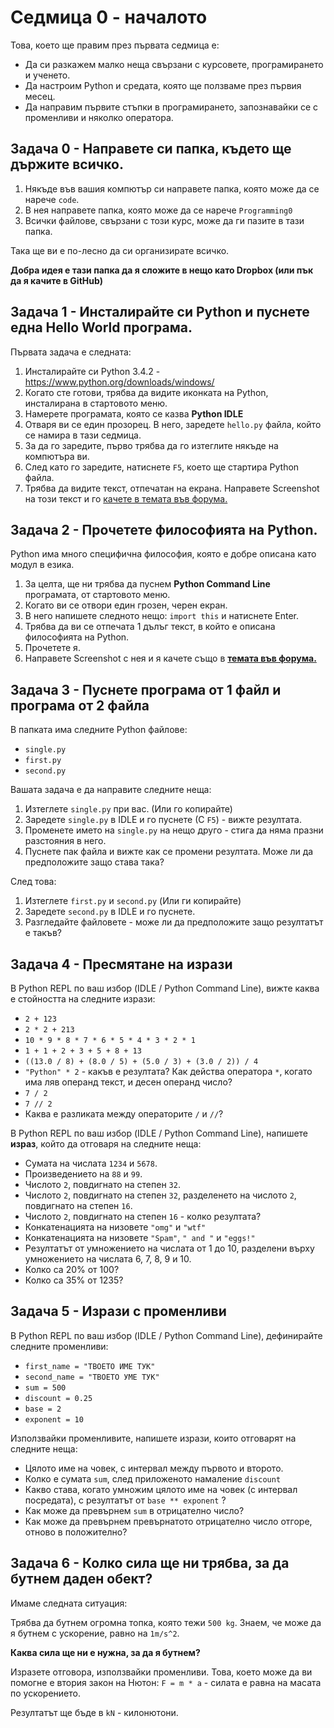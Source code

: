 # Седмица 0 - началото

Това, което ще правим през първата седмица е:

* Да си разкажем малко неща свързани с курсовете, програмирането и ученето.
* Да настроим Python и средата, която ще ползваме през първия месец.
* Да направим първите стъпки в програмирането, запознавайки се с променливи и няколко оператора.

## Задача 0 - Направете си папка, където ще държите всичко.

1. Някъде във вашия компютър си направете папка, която може да се нарече `code`.
2. В нея направете папка, която може да се нарече `Programming0`
3. Всички файлове, свързани с този курс, може да ги пазите в тази папка.

Така ще ви е по-лесно да си организирате всичко.

**Добра идея е тази папка да я сложите в нещо като Dropbox (или пък да я качите в GitHub)**

## Задача 1 - Инсталирайте си Python и пуснете една Hello World програма.

Първата задача е следната:

1. Инсталирайте си Python 3.4.2 - https://www.python.org/downloads/windows/
2. Когато сте готови, трябва да видите иконката на Python, инсталирана в стартовото меню.
3. Намерете програмата, която се казва **Python IDLE**
4. Отваря ви се един прозорец. В него, заредете `hello.py` файла, който се намира в тази седмица.
5. За да го заредите, първо трябва да го изтеглите някъде на компютъра ви.
6. След като го заредите, натиснете `F5`, което ще стартира Python файла.
7. Трябва да видите текст, отпечатан на екрана. Направете Screenshot на този текст и го [качете в темата във форумa.](https://hackbulgaria.com/forum/topic/44/)

## Задача 2 - Прочетете философията на Python.

Python има много специфична философия, която е добре описана като модул в езика.

1. За целта, ще ни трябва да пуснем **Python Command Line** програмата, от стартовото меню.
2. Когато ви се отвори един грозен, черен екран.
3. В него напишете следното нещо: `import this` и натиснете Enter.
4. Трябва да ви се отпечата 1 дълъг текст, в който е описана философията на Python.
5. Прочетете я.
6. Направете Screenshot с нея и я качете също в [**темата във форума.**](https://hackbulgaria.com/forum/topic/44/)

## Задача 3 - Пуснете програма от 1 файл и програма от 2 файла

В папката има следните Python файлове:

* `single.py`
* `first.py`
* `second.py`

Вашата задача е да направите следните неща:

1. Изтеглете `single.py` при вас. (Или го копирайте)
2. Заредете `single.py` в IDLE и го пуснете (С `F5`) - вижте резултата.
3. Променете името на `single.py` на нещо друго - стига да няма празни разстояния в него.
4. Пуснете пак файла и вижте как се промени резултата. Може ли да предположите защо става така?

След това:

1. Изтеглете `first.py` и `second.py` (Или ги копирайте)
2. Заредете `second.py` в IDLE и го пуснете.
3. Разгледайте файловете - може ли да предположите защо резултатът е такъв?

## Задача 4 - Пресмятане на изрази

В Python REPL по ваш избор (IDLE / Python Command Line), вижте каква е стойността на следните изрази:

* `2 + 123`
* `2 * 2 + 213`
* `10 * 9 * 8 * 7 * 6 * 5 * 4 * 3 * 2 * 1`
* `1 + 1 + 2 + 3 + 5 + 8 + 13`
* `((13.0 / 8) + (8.0 / 5) + (5.0 / 3) + (3.0 / 2)) / 4`
* `"Python" * 2` - какъв е резултата? Как действа оператора `*`, когато има ляв операнд текст, и десен операнд число?
* `7 / 2`
* `7 // 2`
* Каква е разликата между операторите `/` и `//`?

В Python REPL по ваш избор (IDLE / Python Command Line), напишете **израз**, който да отговаря на следните неща:

* Сумата на числата `1234` и `5678`.
* Произведението на `88` и `99`.
* Числото `2`, повдигнато на степен `32`.
* Числото `2`, повдигнато на степен `32`, разделенето на числото `2`, повдигнато на степен `16`.
* Числото `2`, повдигнато на степен `16` - колко резултата?
* Конкатенацията на низовете `"omg"` и `"wtf"`
* Конкатенацията на низовете `"Spam"`, `" and "` и `"eggs!"`
* Резултатът от умножението на числата от 1 до 10, разделени върху умножението на числата 6, 7, 8, 9 и 10.
* Колко са 20% от 100?
* Колко са 35% от 1235?

## Задача 5 - Изрази с променливи

В Python REPL по ваш избор (IDLE / Python Command Line), дефинирайте следните променливи:

* `first_name = "ТВОЕТО ИМЕ ТУК"`
* `second_name = "ТВОЕТО УМЕ ТУК"`
* `sum = 500`
* `discount = 0.25`
* `base = 2`
* `exponent = 10`


Използвайки променливите, напишете изрази, които отговарят на следните неща:

* Цялото име на човек, с интервал между първото и второто.
* Колко е сумата `sum`, след приложеното намаление `discount`
* Какво става, когато умножим цялото име на човек (с интервал посредата), с резултатът от `base ** exponent` ?
* Как може да превърнем `sum` в отрицателно число?
* Как може да превърнем превърнатото отрицателно число отгоре, отново в положително?

## Задача 6 - Колко сила ще ни трябва, за да бутнем даден обект?

Имаме следната ситуация:

Трябва да бутнем огромна топка, която тежи `500 kg`. Знаем, че може да я бутнем с ускорение, равно на `1m/s^2`.

**Каква сила ще ни е нужна, за да я бутнем?**

Изразете отговора, използвайки променливи. Това, което може да ви помoгне е втория закон на Нютон: `F = m * a` - силата е равна на масата по ускорението.

Резултатът ще бъде в `kN` - килонютони.
